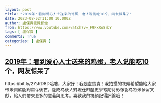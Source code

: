 ```yaml
---
layout: post
title: "2019年：看到爱心人士送来的鸡蛋，老人说能吃10个，网友惊呆了"
date: 2023-08-02T11:00:10.000Z
author: 盧保貴視覺影像
from: https://www.youtube.com/watch?v=_F9FxRo8rbY
tags: [ 盧保貴 ]
comments: True
categories: [ 盧保貴 ]
---
```

<!--1690974010000-->
[2019年：看到爱心人士送来的鸡蛋，老人说能吃10个，网友惊呆了](https://www.youtube.com/watch?v=_F9FxRo8rbY)
------

<div>
https://bit.ly/2YsRD8D哈嘍，大家好！我是盧寶貴！我拍攝的視頻希望能給大家帶來貢獻能夠留存後世，能成為後人對現在的歷史參考期待影像能為將來保留文獻，給人們帶來更多的意義與思考。喜歡我的視頻記得評論哦！
</div>

